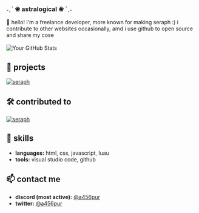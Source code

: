 ### ˗ˏˋ ❀ astralogical ❀  ´ˎ˗
👋 hello! i'm a freelance developer, more known for making seraph :) i contribute to other websites occasionally, amd i use github to open source and share my cose
<br>
<br>
![Your GitHub Stats](https://github-readme-stats.vercel.app/api?username=a456pur&show_icons=true&count_private=true&theme=dark)

## 🚀 projects
<a href="https://github.com/a456pur/seraph" target="blank"><img align="center" src="https://github-readme-stats.vercel.app/api/pin/?username=a456pur&theme=dark&&repo=seraph" alt="seraph"/></a>

## 🛠️ contributed to
<a href="https://github.com/selenite-cc/selenite" target="blank"><img align="center" src="https://github-readme-stats.vercel.app/api/pin/?username=selenite-cc&theme=dark&&repo=selenite" alt="seraph"/></a>

## 💼 skills
- **languages:** html, css, javascript, luau
- **tools:** visual studio code, github

## 📫 contact me
- **discord (most active):** [@a456pur](https://discord.com/users/510677660775743500)
- **twitter:** [@a456pur](https://twitter.com/a456pur)

